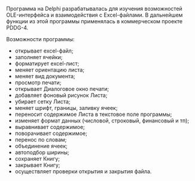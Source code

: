Программа на Delphi разрабатывалась для изучения возможностей OLE-интерфейса и взаимодействия с Excel-файлами. 
В дальнейшем функции из этой программы применялась в коммерческом проекте PDDG-4.

Возможности программы:
- открывает excel-файл;
- заполняет ячейки;
- форматирует excel-лист;
- меняет ориентацию листа;
- меняет вид документа;
- просмотр печати;
- открывает Диалоговое окно печати;
- добавляет фоновый рисунок Листа;
- убирает сетку Листа;
- меняет шрифт, границы, заливку ячеек;
- переносит содержимое Листа в текстовое поле программы;
- изменяет формат данных (числовой, строковый, финансовый и тп);
- выравнивает содержимое;
- поворачивает содержимое;
- перенос по словам;
- объединение ячеек;
- автоподбор ширины;
- сохраняет Книгу;
- закрывает Книгу;
- осуществляет проверки открытия и закрытия файла.
